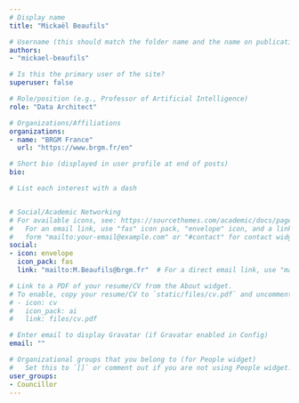 ```yaml
---
# Display name
title: "Mickaël Beaufils"

# Username (this should match the folder name and the name on publications)
authors:
- "mickael-beaufils"

# Is this the primary user of the site?
superuser: false

# Role/position (e.g., Professor of Artificial Intelligence)
role: "Data Architect"

# Organizations/Affiliations
organizations:
- name: "BRGM France"
  url: "https://www.brgm.fr/en"

# Short bio (displayed in user profile at end of posts)
bio: 

# List each interest with a dash


# Social/Academic Networking
# For available icons, see: https://sourcethemes.com/academic/docs/page-builder/#icons
#   For an email link, use "fas" icon pack, "envelope" icon, and a link in the
#   form "mailto:your-email@example.com" or "#contact" for contact widget.
social:
- icon: envelope
  icon_pack: fas
  link: "mailto:M.Beaufils@brgm.fr"  # For a direct email link, use "mailto:test@example.org".

# Link to a PDF of your resume/CV from the About widget.
# To enable, copy your resume/CV to `static/files/cv.pdf` and uncomment the lines below.
# - icon: cv
#   icon_pack: ai
#   link: files/cv.pdf

# Enter email to display Gravatar (if Gravatar enabled in Config)
email: ""

# Organizational groups that you belong to (for People widget)
#   Set this to `[]` or comment out if you are not using People widget.
user_groups:
- Councillor
---
```

